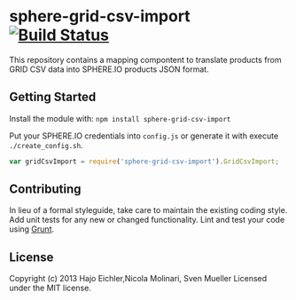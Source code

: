 # sphere-grid-csv-import [![Build Status](https://secure.travis-ci.org/svenmueller/sphere-grid-csv-import.png?branch=master)](http://travis-ci.org/svenmueller/sphere-grid-csv-import)

This repository contains a mapping compontent to translate products from GRID CSV data into SPHERE.IO products JSON format.

## Getting Started
Install the module with: `npm install sphere-grid-csv-import`

Put your SPHERE.IO credentials into `config.js` or generate it with execute `./create_config.sh`.

```javascript
var gridCsvImport = require('sphere-grid-csv-import').GridCsvImport;
```

## Contributing
In lieu of a formal styleguide, take care to maintain the existing coding style. Add unit tests for any new or changed functionality. Lint and test your code using [Grunt](http://gruntjs.com/).

## License
Copyright (c) 2013 Hajo Eichler,Nicola Molinari, Sven Mueller
Licensed under the MIT license.